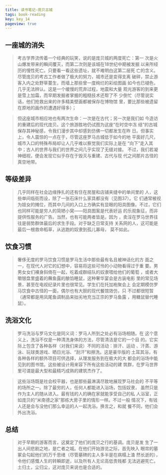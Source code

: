 ```yaml
---
title: 读书笔记-庞贝古城
tags: book-reading
key: key_14
pageview: true
---
```


## 一座城的消失

> 考古学界流传着一个经典的玩笑，说的是庞贝城的两度死亡：第一
次是火山爆发带来的瞬间覆灭，而第二次则是该城在18世纪中期被发掘
以来所经历的慢性死亡。只要看一看这些遗址，就不难明白这第二层死
亡的含义。尽管庞贝的考古工作者做了极大的努力，城市还是变得支离
破碎，禁止游客入内之处野草蔓生，而墙上那些曾一度绚烂的彩绘图画
如今也已褪色，几乎无法辨认。这是一个缓慢的荒弃过程，地震和大量
观光游客的到来更是雪上加霜，而早期发掘者掌握的粗糙技术还帮了不
少倒忙（尽管说实话，他们抢救出来的许多精美壁画都被保存在博物馆
里，要比那些被遗留在原地的画作的遭遇好得多）；

> 但这座城市相应地也有两次生命：一次是在古代；另一次是我们如
今造访的重建后的现代庞贝。这个旅游胜地仍试图为这座“在时空中冻
结”的古城保存其神秘感，令我们漫步其中却感到仿佛一切都发生在昨
日。但事实上，令人震惊的一点在于，尽管这座罗马古城低于如今的地
平面好几尺，城市入口的特殊布局却让人几乎难以察觉我们实际上是在
“向下”走入其中；古人的世界与我们的世界之间几乎实现了无缝对接。
不过，我们若凝神细视，便会发现它似乎存在于毁灭与重建、古代与现
代之间那片古怪的真空地带。

## 等级差异

> 几乎同样在社会边缘挣扎的还有住在房屋和店铺夹缝中的单间里的
人，这些单间临街而设，除了一张石床什么家具都没有（见图37）。它
们通常被视为妓女的摊位，而其中几间的入口上方确实有显眼的阳具图像。不过，它们也同样可能是穷人的简陋小窝——阳具图案是代表好运
的乐观象征，而非提供性服务的广告。当然，也有可能两者皆是。因为
，卖淫在罗马世界往往是弱势群体最后的求生手段。对于缺乏日常支持
关系网的人，这可能是最后一根救命稻草，从逃跑的奴隶到孤儿寡母，
莫不如此。

## 饮食习惯

> 奢侈无度的罗马饮食习惯是罗马生活中那些最有名且被神话化的方
面之一，在现代人对它的幻想中，容易将这些可怜的小动物看得过于重
要。男男女女们裸身斜倚在一起，吃着成群结队的奴隶喂给他们的葡萄
，或者大嚼银盘里盛着的蘸鱼露的酿馅睡鼠，这种奢华宴会是古装电影
里的常见场景，甚至在电视纪录片里也很常见。学生们在托加袍聚会上
会定期模仿罗马饮食中古怪的一面，偶尔也有大胆的现代餐馆效仿，只
不过都很短暂（通常都是用凤尾鱼调制品来拙劣地充当正宗的罗马鱼露
，用糖鼠替代睡鼠）。

## 洗浴文化

> 罗马洗浴与罗马文化是同义词：罗马人所到之处必有浴场相随。在
这个意义上，洗浴不仅是一种清洗身体的方法，尽管清洁是它的一个目
的。它实际上包含了各种各样（对我们来说）不同的活动：排汗、运动
、汗蒸、游泳、玩球类游戏、晒日光浴、“刮汗”和擦洗。这是豪华版的
土耳其浴，有各种各样的额外项目可供选择，从理发服务到在极大的大
都会的浴场中能见到的图书馆。这些被设计用来容下所有这些活动的建
筑群，在罗马世界里可谓是最大型和最精巧成熟的建筑杰作了。

> 这些浴场既是社会校平器，也是那些最淋漓尽致地展现罗马社会的
不平等的场所之一。除了最穷的人，任何人都能进入浴场，包括奴隶，
虽然只是作为主人的随从进入。最有钱的人的确在家就能享受自己的私
人浴室，正如庞贝的“米南德之家”那栋大房子里的情形一样。不过一般
情况下，有钱人还是会与没他们那么幸运的人一起洗浴。换言之，和就
餐不同，他们会外出洗浴。

## 总结

> 对于早期的游客而言，这奠定了他们的庞贝之行的基调。庞贝是发
生了一出人间悲剧之地，是亡者之城。在他们开始游览之际，首先映入
眼帘的墓冢会勾起他们的万千思绪（尽管墓碑的主人多半是在病榻上溘
然长逝的），令他们感慨人生的转瞬即逝，以及所有人无论高低贵贱都
无法逃避死亡。土归土，尘归尘，这对庞贝来说也是合适的。

